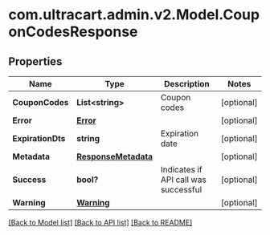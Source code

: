 # com.ultracart.admin.v2.Model.CouponCodesResponse
## Properties

Name | Type | Description | Notes
------------ | ------------- | ------------- | -------------
**CouponCodes** | **List&lt;string&gt;** | Coupon codes | [optional] 
**Error** | [**Error**](Error.md) |  | [optional] 
**ExpirationDts** | **string** | Expiration date | [optional] 
**Metadata** | [**ResponseMetadata**](ResponseMetadata.md) |  | [optional] 
**Success** | **bool?** | Indicates if API call was successful | [optional] 
**Warning** | [**Warning**](Warning.md) |  | [optional] 


[[Back to Model list]](../README.md#documentation-for-models) [[Back to API list]](../README.md#documentation-for-api-endpoints) [[Back to README]](../README.md)

